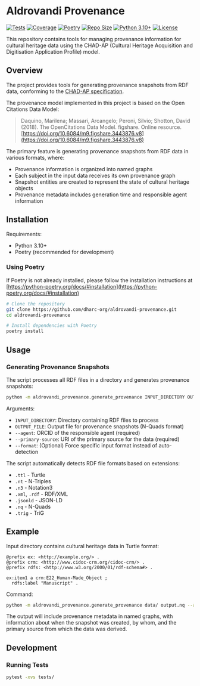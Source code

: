 # Aldrovandi Provenance

[![Tests](https://github.com/dharc-org/aldrovandi-provenance/actions/workflows/run-tests.yml/badge.svg)](https://github.com/dharc-org/aldrovandi-provenance/actions/workflows/run-tests.yml)
[![Coverage](https://byob.yarr.is/arcangelo7/badges/dharc-org-aldrovandi-provenance-coverage-master)](https://dharc-org.github.io/aldrovandi-provenance/)
[![Poetry](https://img.shields.io/endpoint?url=https://python-poetry.org/badge/v0.json)](https://python-poetry.org/)
[![Repo Size](https://img.shields.io/github/repo-size/dharc-org/aldrovandi-provenance)](https://github.com/dharc-org/aldrovandi-provenance)
[![Python 3.10+](https://img.shields.io/badge/python-3.10+-blue.svg)](https://www.python.org/downloads/)
[![License](https://img.shields.io/badge/License-ISC-blue.svg)](LICENSE)

This repository contains tools for managing provenance information for cultural heritage data using the CHAD-AP (Cultural Heritage Acquisition and Digitisation Application Profile) model.

## Overview

The project provides tools for generating provenance snapshots from RDF data, conforming to the [CHAD-AP specification](https://dharc-org.github.io/chad-ap/current/chad-ap.html).

The provenance model implemented in this project is based on the Open Citations Data Model:

> Daquino, Marilena; Massari, Arcangelo; Peroni, Silvio; Shotton, David (2018). The OpenCitations Data Model. figshare. Online resource. [https://doi.org/10.6084/m9.figshare.3443876.v8](https://doi.org/10.6084/m9.figshare.3443876.v8)

The primary feature is generating provenance snapshots from RDF data in various formats, where:
- Provenance information is organized into named graphs
- Each subject in the input data receives its own provenance graph 
- Snapshot entities are created to represent the state of cultural heritage objects
- Provenance metadata includes generation time and responsible agent information

## Installation

Requirements:
- Python 3.10+
- Poetry (recommended for development)

### Using Poetry

If Poetry is not already installed, please follow the installation instructions at [https://python-poetry.org/docs/#installation](https://python-poetry.org/docs/#installation)

```bash
# Clone the repository
git clone https://github.com/dharc-org/aldrovandi-provenance.git
cd aldrovandi-provenance

# Install dependencies with Poetry
poetry install
```

## Usage

### Generating Provenance Snapshots

The script processes all RDF files in a directory and generates provenance snapshots:

```bash
python -m aldrovandi_provenance.generate_provenance INPUT_DIRECTORY OUTPUT_FILE --agent AGENT_ORCID --primary-source PRIMARY_SOURCE_URI [--format FORMAT]
```

Arguments:
- `INPUT_DIRECTORY`: Directory containing RDF files to process
- `OUTPUT_FILE`: Output file for provenance snapshots (N-Quads format)
- `--agent`: ORCID of the responsible agent (required)
- `--primary-source`: URI of the primary source for the data (required)
- `--format`: (Optional) Force specific input format instead of auto-detection

The script automatically detects RDF file formats based on extensions:
- `.ttl` - Turtle
- `.nt` - N-Triples
- `.n3` - Notation3
- `.xml`, `.rdf` - RDF/XML
- `.jsonld` - JSON-LD
- `.nq` - N-Quads
- `.trig` - TriG

## Example

Input directory contains cultural heritage data in Turtle format:

```turtle
@prefix ex: <http://example.org/> .
@prefix crm: <http://www.cidoc-crm.org/cidoc-crm/> .
@prefix rdfs: <http://www.w3.org/2000/01/rdf-schema#> .

ex:item1 a crm:E22_Human-Made_Object ;
  rdfs:label "Manuscript" .
```

Command:
```bash
python -m aldrovandi_provenance.generate_provenance data/ output.nq --agent https://orcid.org/0000-0002-8420-0696 --primary-source https://doi.org/10.5281/zenodo.15102846
```

The output will include provenance metadata in named graphs, with information about when the snapshot was created, by whom, and the primary source from which the data was derived.

## Development

### Running Tests

```bash
pytest -xvs tests/
```